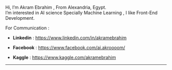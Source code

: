 Hi, I’m Akram Ebrahim , From Alexandria, Egypt.\
I’m interested in AI science Specially Machine Learning , I like Front-End Development.

For Communication :

  - **Linkedin** : https://www.linkedin.com/in/akramebrahim
  
  - **Facebook** : https://www.facebook.com/ai.akroooom/

  - **Kaggle** : https://www.kaggle.com/akramebrahim

---
